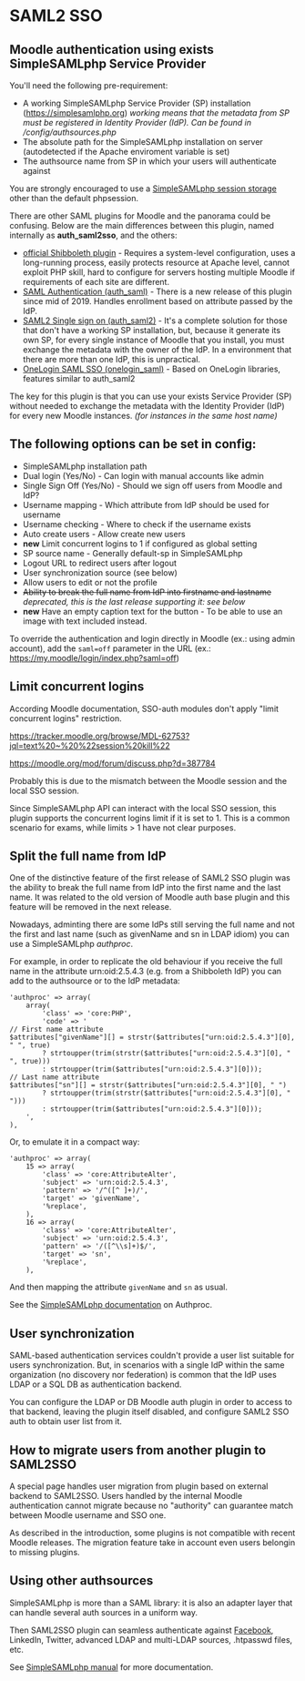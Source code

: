 # SAML2 SSO

## Moodle authentication using exists SimpleSAMLphp Service Provider

You'll need the following pre-requirement:

* A working SimpleSAMLphp Service Provider (SP) installation (https://simplesamlphp.org) _working means that the metadata from SP must be registered in Identity Provider (IdP). Can be found in /config/authsources.php_
* The absolute path for the SimpleSAMLphp installation on server (autodetected if the Apache enviroment variable is set)
* The authsource name from SP in which your users will authenticate against

You are strongly encouraged to use a [SimpleSAMLphp session storage](https://simplesamlphp.org/docs/stable/simplesamlphp-maintenance#section_2) other than the default phpsession.

There are other SAML plugins for Moodle and the panorama could be confusing.
Below are the main differences between this plugin, named internally as **auth_saml2sso**, and the others:

* [official Shibboleth plugin](https://docs.moodle.org/35/en/Shibboleth) - Requires a system-level configuration, uses a long-running process, easily protects resource at Apache level, cannot exploit PHP skill, hard to configure for servers hosting multiple Moodle if requirements of each site are different.
* [SAML Authentication (auth_saml)](https://moodle.org/plugins/auth_saml) - There is a new release of this plugin since mid of 2019. Handles enrollment based on attribute passed by the IdP.
* [SAML2 Single sign on (auth_saml2)](https://moodle.org/plugins/auth_saml2) - It's a complete solution for those that don't have a working SP installation, but, because it generate its own SP, for every single instance of Moodle that you install, you must exchange the metadata with the owner of the IdP. In a environment that there are more than one IdP, this is unpractical.
* [OneLogin SAML SSO (onelogin_saml)](https://github.com/onelogin/moodle-saml) - Based on OneLogin libraries, features similar to auth_saml2

The key for this plugin is that you can use your exists Service Provider (SP) without needed to exchange the metadata with the Identity Provider (IdP) for every new Moodle instances. _(for instances in the same host name)_

## The following options can be set in config:

* SimpleSAMLphp installation path
* Dual login (Yes/No) - Can login with manual accounts like admin
* Single Sign Off (Yes/No) - Should we sign off users from Moodle and IdP?
* Username mapping - Which attribute from IdP should be used for username
* Username checking - Where to check if the username exists
* Auto create users - Allow create new users
* **new** Limit concurrent logins to 1 if configured as global setting
* SP source name - Generally default-sp in SimpleSAMLphp
* Logout URL to redirect users after logout
* User synchronization source (see below)
* Allow users to edit or not the profile
* ~~Ability to break the full name from IdP into firstname and lastname~~ *deprecated, this is the last release supporting it: see below*
* **new** Have an empty caption text for the button - To be able to use an image with text included instead.

To override the authentication and login directly in Moodle (ex.: using admin account), add the `saml=off` parameter in the URL (ex.: https://my.moodle/login/index.php?saml=off)

## Limit concurrent logins
According Moodle documentation, SSO-auth modules don't apply "limit concurrent logins" restriction.

https://tracker.moodle.org/browse/MDL-62753?jql=text%20~%20%22session%20kill%22

https://moodle.org/mod/forum/discuss.php?d=387784

Probably this is due to the mismatch between the Moodle session and the local SSO session.

Since SimpleSAMLphp API can interact with the local SSO session, this plugin supports the concurrent logins limit if it is set to 1.
This is a common scenario for exams, while limits > 1 have not clear purposes.

## Split the full name from IdP
One of the distinctive feature of the first release of SAML2 SSO plugin was the ability to
break the full name from IdP into the first name and the last name.
It was related to the old version of Moodle auth base plugin and this feature will be removed in the next release.

Nowadays, adminting there are some IdPs still serving the full name and not 
the first and last name (such as givenName and sn in LDAP idiom) you can use a
SimpleSAMLphp *authproc*.

For example, in order to replicate the old behaviour if you receive
the full name in the attribute urn:oid:2.5.4.3 (e.g. from a Shibboleth IdP) you
can add to the authsource or to the IdP metadata:

```
'authproc' => array(
    array(
        'class' => 'core:PHP',
        'code' => '
// First name attribute
$attributes["givenName"][] = strstr($attributes["urn:oid:2.5.4.3"][0], " ", true)
        ? strtoupper(trim(strstr($attributes["urn:oid:2.5.4.3"][0], " ", true)))
        : strtoupper(trim($attributes["urn:oid:2.5.4.3"][0]));
// Last name attribute
$attributes["sn"][] = strstr($attributes["urn:oid:2.5.4.3"][0], " ")
        ? strtoupper(trim(strstr($attributes["urn:oid:2.5.4.3"][0], " ")))
        : strtoupper(trim($attributes["urn:oid:2.5.4.3"][0]));
    ',
),
```

Or, to emulate it in a compact way:

```
'authproc' => array(
    15 => array(
        'class' => 'core:AttributeAlter',
        'subject' => 'urn:oid:2.5.4.3',
        'pattern' => '/^([^ ]+)/',
        'target' => 'givenName',
        '%replace',
    ),
    16 => array(
        'class' => 'core:AttributeAlter',
        'subject' => 'urn:oid:2.5.4.3',
        'pattern' => '/([^\\s]+)$/',
        'target' => 'sn',
        '%replace',
    ),
```

And then mapping the attribute `givenName` and `sn` as usual.

See the [SimpleSAMLphp documentation](https://simplesamlphp.org/docs/stable/simplesamlphp-authproc) on Authproc.


## User synchronization

SAML-based authentication services couldn't provide a user list suitable for users synchronization. But, in scenarios with a single IdP within the same organization (no discovery nor federation) is common that the IdP uses LDAP or a SQL DB as authentication backend.

You can configure the LDAP or DB Moodle auth plugin in order to access to that backend, leaving the plugin itself disabled, and configure SAML2 SSO auth to obtain user list from it.

## How to migrate users from another plugin to SAML2SSO

A special page handles user migration from plugin based on external backend to
SAML2SSO. Users handled by the internal Moodle authentication cannot migrate
because no "authority" can guarantee match between Moodle username and SSO one. 
 
As described in the introduction, some plugins is not compatible with recent
Moodle releases. The migration feature take in account even users belongin to missing plugins.

## Using other authsources

SimpleSAMLphp is more than a SAML library: it is also an adapter layer
that can handle several auth sources in a uniform way.

Then SAML2SSO plugin can seamless authenticate against
[Facebook](https://simplesamlphp.org/docs/stable/authfacebook:authfacebook),
LinkedIn, Twitter, advanced LDAP and multi-LDAP sources, .htpasswd files, etc.

See [SimpleSAMLphp manual](https://simplesamlphp.org/docs/stable/) for more
documentation.
